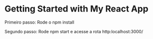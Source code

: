 # Getting Started with My React App

Primeiro passo:
Rode o npm install

Segundo passo:
Rode npm start e acesse a rota http:localhost:3000/
